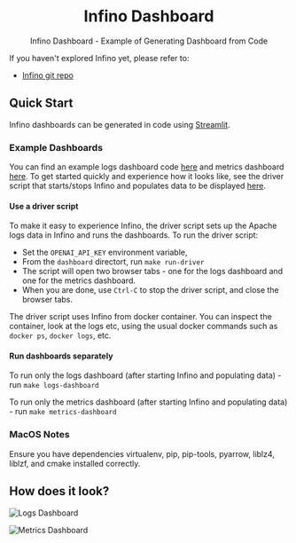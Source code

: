 
<h1 align="center">
    Infino Dashboard 
</h1>
<p align="center">
    Infino Dashboard - Example of Generating Dashboard from Code
</p>

If you haven't explored Infino yet, please refer to:
 - [Infino git repo](https://github.com/infinohq/infino)

## Quick Start
Infino dashboards can be generated in code using [Streamlit](https://streamlit.io/). 

### Example Dashboards
You can find an example logs dashboard code [here](src/example_logs_dashboard.py) and metrics dashboard [here](src/example_metrics_dashboard.py). 
To get started quickly and experience how it looks like, see the driver script that starts/stops Infino and populates data to be displayed [here](src/driver.py).

#### Use a driver script

To make it easy to experience Infino, the driver script sets up the Apache logs data in Infino and runs the dashboards. To run the driver script:

* Set the `OPENAI_API_KEY` environment variable,
* From the `dashboard` directort, run `make run-driver`
* The script will open two browser tabs - one for the logs dashboard and one for the metrics dashboard.
* When you are done, use `Ctrl-C` to stop the driver script, and close the browser tabs.

The driver script uses Infino from docker container. You can inspect the container, look at the logs etc, using the usual docker commands such 
as `docker ps`, `docker logs`, etc.

#### Run dashboards separately

To run only the logs dashboard (after starting Infino and populating data) - run `make logs-dashboard`

To run only the metrics dashboard (after starting Infino and populating data) - run `make metrics-dashboard`

### MacOS Notes
Ensure you have dependencies virtualenv, pip, pip-tools, pyarrow, liblz4, liblzf, and cmake installed correctly.

## How does it look?

![Logs Dashboard](https://media.giphy.com/media/k5inTNm7tVY9MBhG2n/giphy.gif)

![Metrics Dashboard](https://media.giphy.com/media/uslUuVC1eBlG0UL6yi/giphy.gif)
